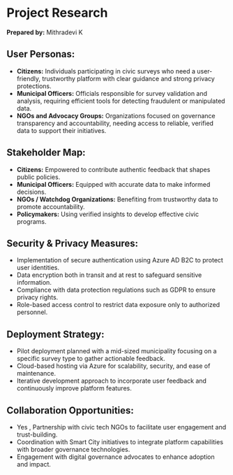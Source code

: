 
# Project Research
**Prepared by:** Mithradevi K

## **User Personas:**
- **Citizens:** Individuals participating in civic surveys who need a user-friendly, trustworthy platform with clear guidance and strong privacy protections.
- **Municipal Officers:** Officials responsible for survey validation and analysis, requiring efficient tools for detecting fraudulent or manipulated data.
- **NGOs and Advocacy Groups:** Organizations focused on governance transparency and accountability, needing access to reliable, verified data to support their initiatives.


## **Stakeholder Map:**
- **Citizens:** Empowered to contribute authentic feedback that shapes public policies.
- **Municipal Officers:** Equipped with accurate data to make informed decisions.
- **NGOs / Watchdog Organizations:** Benefiting from trustworthy data to promote accountability.
- **Policymakers:** Using verified insights to develop effective civic programs.


## **Security & Privacy Measures:**
- Implementation of secure authentication using Azure AD B2C to protect user identities.
- Data encryption both in transit and at rest to safeguard sensitive information.
- Compliance with data protection regulations such as GDPR to ensure privacy rights.
- Role-based access control to restrict data exposure only to authorized personnel.


## **Deployment Strategy:**
- Pilot deployment planned with a mid-sized municipality focusing on a specific survey type to gather actionable feedback.
- Cloud-based hosting via Azure for scalability, security, and ease of maintenance.
- Iterative development approach to incorporate user feedback and continuously improve platform features.


## **Collaboration Opportunities:**
- Yes , Partnership with civic tech NGOs to facilitate user engagement and trust-building.
- Coordination with Smart City initiatives to integrate platform capabilities with broader governance technologies.
- Engagement with digital governance advocates to enhance adoption and impact.
